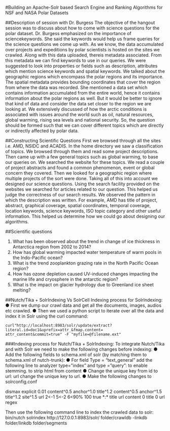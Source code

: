 #Building an Apache-Solr based Search Engine and Ranking Algorithms for NSF and NASA Polar Datasets

##Description of session with Dr. Burgess
The objective of the hangout session was to discuss about how to come with science questions for the polar dataset. 
Dr. Burgess emphasized on the importance of sciencekeywords. She said the keywords would help us frame queries for 
the science questions we come up with. As we know, the data accumulated over projects and expeditions by polar scientists is hosted on the sites we crawled. Along with this data uploaded, thereis metadata associated. From this metadata we can find keywords to use in our queries. We were suggested to look into properties or fields such as description, attributes which
mention science keywords and spatial keywords. We talked about the geographic regions which encompass the polar regions and its importance. The spatial metadata provides bounding coordinates that cover the region from where the data was recorded.
She mentioned a data set which contains information accumulated from the entire world, hence it contains information about the polar regions as well. But it would be better to ignore that kind of data and consider the data set closer to the region we are
looking at. We extensively discussed of how the arctic conditions is associated with issues around the world such as oil, natural resources, global warming, rising sea levels and national security. So, the question should be formed such that we can cover different topics which are directly or indirectly affected by polar data.

##Constructing Scientific Questions
First we browsed through all the sites i.e. AMD, NSIDC and ACADIS. In the home directory we saw a classification of topics. We browsed through them and read some project descriptions. Then came up with a few general topics such as global warming,
to base our queries on. We searched the website for these topics. We read a couple of project abstracts and found a common phenomenon, event or global concern they covered. Then we looked for a geographic region where multiple projects of the sort
were done. Taking all of this into account we designed our science questions. Using the search facility provided on the websites we searched for articles related to our question. This helped us judge the correctness of our search results. We observed the pattern in which the description was written. For example, AMD has title of project, abstract,
graphical coverage, spatial coordinates, temporal coverage, location keywords, science keywords, ISO topic category and other useful information. This helped us determine how we could go about designing our algorithms.

##Scientific questions
1. What has been observed about the trend in change of ice thickness in Antarctica region from 2002 to 2014?
2. How has global warming impacted water temperature of warm pools in the Indo-Pacific ocean?
3. What is the trend zooplankton grazing rate in the North Pacific Ocean region?
4. How has ozone depletion caused UV-induced changes impacting the marine life and cryosphere in the antarctic region?
5. What is the impact on glacier hydrology due to Greenland ice sheet melting?

##Nutch/Tika + SolrIndexing Vs SolrCell
Indexing process for SolrIndexing:
● First we dump our crawl data and get all the documents, images, audios etc crawled.
● Then we used a python script to iterate over all the data and index it in Solr using the curl command: 

    curl"http://localhost:8983/solr/update/extract?literal.id=doc1&uprefix=attr_&fmap.content=
    attr_content&commit=true" -F "myfile=@filename.ext"

###Indexing process for Nutch/Tika + SolrIndexing:
To integrate Nutch/Tika and with Solr we need to make the following changes before indexing:
● Add the following fields to schema.xml of solr (by matching them to schema.xml of nutch-trunk):
            <field name="digest" type="string" stored="true" indexed="true"/>
            <field name="boost" type="float" stored="true" indexed="true"/>
            <field name="segment" type="string" stored="true" indexed="true"/>
            <field name="host" type="string" stored="true" indexed="true"/>
            <field name="tstamp" type="date" stored="true" indexed="true"/>
            <field name="anchor" type="string" stored="true" indexed="true"
            multiValued="true"/>
            <field name="content" type="text_general" indexed="true" stored="true"
            multiValued="true"/>
            <field name="exactMatch" type="text_exact_match" indexed="true" stored="true"
            multiValued="true"/>
            <copyField source="content" dest="exactMatch"/>
            <fieldType name="text_exact_match" class="solr.TextField"
            positionIncrementGap="100">
            <analyzer type="index">
            <charFilter class="solr.HTMLStripCharFilterFactory"/>
            <tokenizer class="solr.StandardTokenizerFactory"/>
            <!--<tokenizer class="solr.WhitespaceTokenizerFactory"/>
            <filter class="solr.ShingleFilterFactory" minShingleSize="3"
            maxShingleSize="3"/>-->
            </analyzer>
            <analyzer type="query">
            <charFilter class="solr.HTMLStripCharFilterFactory"/>
            <tokenizer class="solr.StandardTokenizerFactory"/>
            <!--<tokenizer class="solr.WhitespaceTokenizerFactory"/>
            <filter class="solr.ShingleFilterFactory" minShingleSize="3"
            maxShingleSize="3"/>-->
            </analyzer>
            </fieldType>
● For field Type = “text_general” add the following line to analyzer type=”index” and
type =”query”:
<filter class="solr.PorterStemFilterFactory"/> to enable stemming.
<charFilter class="solr.HTMLStripCharFilterFactory"/> to strip html from
content
● Change the unique key from id to url:
<uniqueKey>url</uniqueKey> change the unique key to url.
● Make the following changes to solrconfig.conf
<p></p>
<p><requestHandler name="/nutch" class="solr.SearchHandler" >
<lst name="defaults">
<str name="defType">dismax</str>
<str name="echoParams">explicit</str>
<float name="tie">0.01</float>
<str name="qf">
content^0.5 anchor^1.0 title^1.2
</str>
<str name="pf">
content^0.5 anchor^1.5 title^1.2 site^1.5
</str>
<str name="fl">
url
</str>
<str name="mm">
2&lt;-1 5&lt;-2 6<90%
</str>
<int name="ps">100</int>
<bool name="hl">true</bool>
<str name="q.alt">*:*</str>
<str name="hl.fl">title url content</str>
<str name="f.title.hl.fragsize">0</str>
<str name="f.title.hl.alternateField">title</str>
<str name="f.url.hl.fragsize">0</str>
<str name="f.url.hl.alternateField">url</str>
<str name="f.content.hl.fragmenter">regex</str>
</lst>
</requestHandler>
</p>
Then use the following command line to index the crawled data to solr:
bin/nutch solrindex http://127.0.0.1:8983/solr/ folder/crawldb -linkdb folder/linkdb
folder/segments
